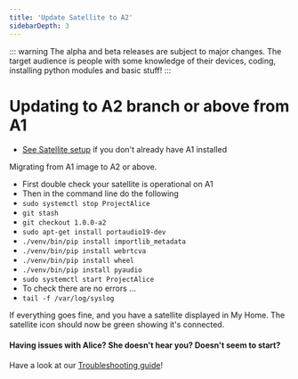 ```yaml
---
title: 'Update Satellite to A2'
sidebarDepth: 3
---
```


::: warning
The alpha and beta releases are subject to major changes. The target audience is people with some knowledge of their devices, coding, installing python modules and basic stuff!
:::

# Updating to A2 branch or above from A1
- [See Satellite setup](https://docs.projectalice.io/satsetup/) if you don't already have A1 installed

Migrating from A1 image to A2 or above.

- First double check your satellite is operational on A1
- Then in the command line do the following
- ```sudo systemctl stop ProjectAlice```
- ```git stash```
- ```git checkout 1.0.0-a2```
- ```sudo apt-get install portaudio19-dev```
- ```./venv/bin/pip install importlib_metadata```
- ```./venv/bin/pip install webrtcva```
- ```./venv/bin/pip install wheel```
- ```./venv/bin/pip install pyaudio```
- ```sudo systemctl start ProjectAlice```
- To check there are no errors ...
- ```tail -f /var/log/syslog```


If everything goes fine, and you have a satellite displayed in My Home. The satellite icon should now be green showing it's connected.


#### Having issues with Alice? She doesn't hear you? Doesn't seem to start?
Have a look at our [Troubleshooting guide](https://docs.projectalice.io/satsetup/troubleshooting.html)!
